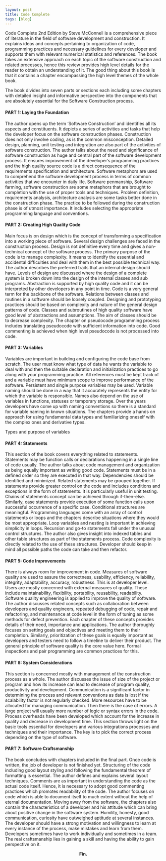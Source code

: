 ```yaml
---
layout: post
title: Code Complete
tags: [blog]
---
```


Code Complete 2nd Edition by Steve McConnell is a comprehensive piece of literature in the field of software development and construction. It explains ideas and concepts pertaining to organization of code, programming practices and necessary guidelines for every developer and supports them with relevant numerical statistics and references. The book takes an extensive approach on each topic of the software construction and related processes, hence this review provides high level details for the reader to obtain an understanding of it. The good thing about this book is that it contains a chapter encompassing the high level themes of the whole book.

The book divides into seven parts or sections each including some chapters with detailed insight and informative perspective into the components that are absolutely essential for the Software Construction process.


<h4>PART 1: Laying the Foundation</h4>

The author opens up the term ‘Software Construction’ and identifies all its aspects and constituents. It depicts a series of activities and tasks that help the developer focus on the software construction phases. Construction does not only involve coding, as is the common misconception. Detailed design, planning, unit testing and integration are also part of the activities of software construction. The author talks about the need and significance of software construction as huge and central part of the software development process. It ensures improvement of the developer’s programming practices and the high quality source code is a direct consequence of the requirements specification and architecture. Software metaphors are used to comprehend the software development process in terms of common activities that we encounter in daily life. Software penmanship, Software farming, software construction are some metaphors that are brought to completion with the use of proper tools and techniques. Problem definition, requirements analysis, architecture analysis are some tasks better done in the construction phase. The practice to be followed during the construction phase is of utmost importance. It includes selecting the appropriate programming language and conventions. 


<h4>PART 2: Creating High Quality Code</h4>

Main focus is on design which is the concept of transforming a specification into a working piece of software. Several design challenges are faced in the construction process. Design is not definitive every time and gives a non-technical concept of the software process. The primary purpose of the code is to manage complexity. It means to identify the essential and accidental difficulties and deal with them in the best possible technical way. The author describes the preferred traits that an internal design should have. Levels of design are discussed where the design of a complete system is broken down into the design of the internal classes and sub programs. Abstraction is supported by high quality code and it can be interpreted by other developers in any point in time. Code is a very general term for the backbone of the software. Relations between classes and routines in a software should be loosely coupled. Designing and prototyping practices should be based on complexity and nature of the general design patterns of code. Classes and subroutines of high quality software have good level of abstractions and assumptions. The aim of classes should be to decrease complexity. The chapter on pseudocode programming process includes translating pseudocode with sufficient information into code. Good commenting is achieved when high level pseudocode is not processed into code.


<h4>PART 3: Variables</h4>

Variables are important in building and configuring the code base from scratch. The user must know what type of data he wants the variable to deal with and then the suitable declaration and initialization practices to go along with your programming practice. All references must be kept track of and a variable must have minimum scope to improve performance of the software. Persistent and single purpose variables may be used. Variable naming should be done in a way that it accurately represents the entity for which the variable is responsible. Names also depend on the use of variables in functions, statuses or temporary storage. Over the years developers have come up with naming conventions so there is a standard for variable naming in known situations. The chapters provide a hands on approach for using fundamental data types and familiarizing oneself with the complex ones and derivative types.


Types and purpose of variables


<h4>PART 4: Statements</h4>

This section of the book covers everything related to statements. Statements may be function calls or declarations happening in a single line of code usually. The author talks about code management and organization as being equally important as writing good code. Statements must be in a defined order so they are executed in that way. Dependencies should be identified and minimized. Related statements may be grouped together. If statements provide greater control on the code and includes conditions and exceptions in the form of statements. It is particularly useful in unit testing. Chains of statements concept can be achieved through if-then-else. Similarly, case statements provide execution of some function calls upon successful occurrence of a specific case. Conditional structures are meaningful. Programming languages come with an array of control statements or loops and the chapters describe situations where they would be most appropriate. Loop variables and nesting is important in achieving simplicity in loops. Recursion and go-to statements fall under the unusual control structures. The author also gives insight into indexed tables and other table structures as part of the statements process. Code complexity is directly related to the use of these structures. Developer should keep in mind all possible paths the code can take and then refactor.



<h4>PART 5: Code Improvements</h4>

There is always room for improvement in code. Measures of software quality are used to assure the correctness, usability, efficiency, reliability, integrity, adaptability, accuracy, robustness. This is at developer level. Users are mostly concerned with external measures of quality. These include maintainability, flexibility, portability, reusability, readability. Software quality engineering is applied to improve the quality of software. The author discusses related concepts such as collaboration between developers and quality engineers, repeated debugging of code, repair and refactoring, and maintenance at code level in the form of tuning as some methods for defect prevention. Each chapter of these concepts provides details of their need, importance and applications. The author thoroughly focuses on setting goals and objectives and meeting them to their completion. Similarly, prioritization of these goals is equally important as developers and testers need to follow a timeline to deliver their product. The general principle of software quality is the core value here. Formal inspections and pair programming are common practices for this.



<h4>PART 6: System Considerations</h4>

This section is concerned mostly with management of the construction process as a whole. The author discusses the issue of size of the project or program and how its increase can lead to decrease of program quality, productivity and development. Communication is a significant factor in determining the process and relevant conventions as data is lost if the scalability factor is not regularly checked. More resources have to be allocated for managing communication. Then there is the case of errors. A large project will usually more number of logic or syntax errors in the code. Process overheads have been developed which account for the increase in quality and decrease in development time. This section throws light on the basic tools essential for developers and various integrations processes and techniques and their importance. The key is to pick the correct process depending on the type of software.


<h4>PART 7: Software Craftsmanship</h4>

The book concludes with chapters included in the final part. Once code is written, the job of developer is not finished yet. Structuring of the code including good layout styling and following the fundamental theorem of formatting is essential. The author defines and explains several layout techniques. Comments are as important in understanding the code as the actual code itself. Hence, it is necessary to adopt good commenting practices which promotes readability of the code. The author focuses on code which is able to document itself to much extent without the help of eternal documentation. Moving away from the software, the chapters also contain the characteristics of a developer and his attitude which can bring about positive change in the software system. Humility, honesty, good communication, curiosity have outweighed aptitude at several instances. The developer should have a strong motivation and willingness to learn at every instance of the process, make mistakes and learn from them. Developers sometimes have to work individually and sometimes in a team. The real craftsmanship lies in gaining a skill and having the ability to gain perspective on it.

<center><strong>Fin.</strong></center>